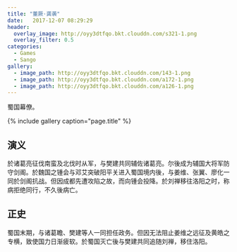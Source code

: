 ```yaml
---
title: "董厥·龚袭"
date:   2017-12-07 08:29:29
header:
  overlay_image: http://oyy3dtfqo.bkt.clouddn.com/s321-1.png
  overlay_filter: 0.5
categories:
  - Games
  - Sango
gallery:
  - image_path: http://oyy3dtfqo.bkt.clouddn.com/143-1.png
  - image_path: http://oyy3dtfqo.bkt.clouddn.com/a172-1.png
  - image_path: http://oyy3dtfqo.bkt.clouddn.com/a126-1.png
---
```


蜀国幕僚。

{% include gallery caption="page.title" %}

## 演义

於诸葛亮征伐南蛮及北伐时从军，与樊建共同辅佐诸葛亮。尔後成为辅国大将军防守剑阁。於魏国之锺会与邓艾突破阳平关进入蜀国境内後，与姜维、张翼、廖化一同於剑阁抗战。但因成都先遭攻陷之故，而向锺会投降。於刘禅移往洛阳之时，称病拒绝同行，不久後病亡。

## 正史

蜀国末期，与诸葛瞻、樊建等人一同担任政务。但因无法阻止姜维之远征及黄皓之专横，致使国力日渐疲软。於蜀国灭亡後与樊建共同追随刘禅，移住洛阳。